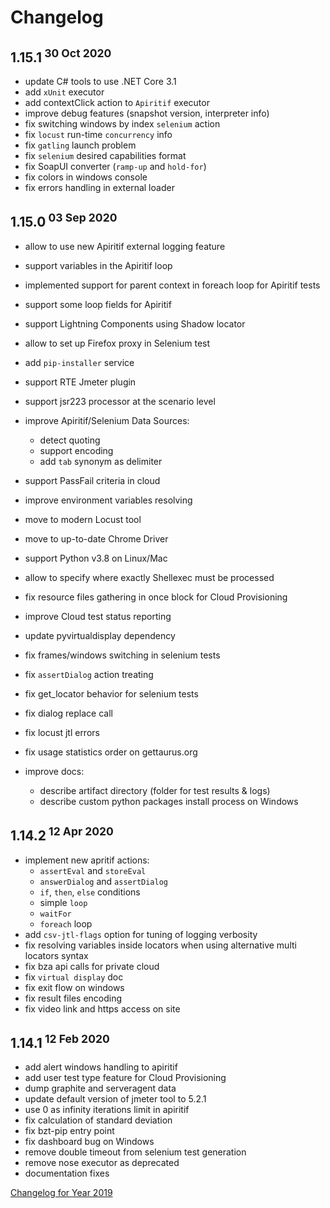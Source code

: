 # Changelog

## 1.15.1<sup> 30 Oct 2020</sup>
- update C# tools to use .NET Core 3.1
- add `xUnit` executor
- add contextClick action to `Apiritif` executor
- improve debug features (snapshot version, interpreter info)
- fix switching windows by index `selenium` action
- fix `locust` run-time `concurrency` info
- fix `gatling` launch problem
- fix `selenium` desired capabilities format
- fix SoapUI converter (`ramp-up` and `hold-for`) 
- fix colors in windows console
- fix errors handling in external loader

## 1.15.0<sup> 03 Sep 2020</sup>
- allow to use new Apiritif external logging feature
- support variables in the Apiritif loop
- implemented support for parent context in foreach loop for Apiritif tests
- support some loop fields for Apiritif
- support Lightning Components using Shadow locator
- allow to set up Firefox proxy in Selenium test
- add `pip-installer` service
- support RTE Jmeter plugin
- support jsr223 processor at the scenario level
- improve Apiritif/Selenium Data Sources:
    - detect quoting
    - support encoding
    - add `tab` synonym as delimiter
- support PassFail criteria in cloud
- improve environment variables resolving
- move to modern Locust tool
- move to up-to-date Chrome Driver
- support Python v3.8 on Linux/Mac
- allow to specify where exactly Shellexec must be processed
- fix resource files gathering in once block for Cloud Provisioning
- improve Cloud test status reporting
- update pyvirtualdisplay dependency
- fix frames/windows switching in selenium tests
- fix `assertDialog` action treating
- fix get_locator behavior for selenium tests
- fix dialog replace call
- fix locust jtl errors
- fix usage statistics order on gettaurus.org

- improve docs:
    - describe artifact directory (folder for test results & logs)
    - describe custom python packages install process on Windows
    
## 1.14.2<sup> 12 Apr 2020</sup>
- implement new apritif actions:
  - `assertEval` and `storeEval`
  - `answerDialog` and `assertDialog`
  - `if`, `then`, `else` conditions
  - simple `loop`
  - `waitFor`
  - `foreach` loop
- add `csv-jtl-flags` option for tuning of logging verbosity
- fix resolving variables inside locators when using alternative multi locators syntax
- fix bza api calls for private cloud
- fix `virtual display` doc
- fix exit flow on windows
- fix result files encoding
- fix video link and https access on site

## 1.14.1<sup> 12 Feb 2020</sup>
- add alert windows handling to apiritif
- add user test type feature for Cloud Provisioning
- dump graphite and serveragent data
- update default version of jmeter tool to 5.2.1
- use 0 as infinity iterations limit in apiritif
- fix calculation of standard deviation
- fix bzt-pip entry point
- fix dashboard bug on Windows
- remove double timeout from selenium test generation
- remove nose executor as deprecated
- documentation fixes

[Changelog for Year 2019](Changelog2019.md)